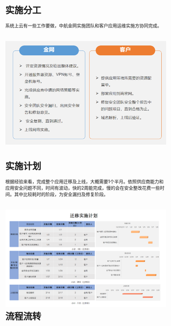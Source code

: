 # 实施分工

系统上云有一些工作要做，中航金网实施团队和客户应用运维实施方协同完成。

# ![](/assets/分工)

# 实施计划

根据经验来看，完成整个应用迁移及上线，大概需要1个半月。依照供应商能力和应用安全问题不同，时间有波动，快的2周能完成，慢的会在安全整改花费一些时间。其中比较耗时的阶段，为安全漏扫及修复阶段。

# ![](/assets/实施计划)流程流转



